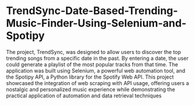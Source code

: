 # TrendSync-Date-Based-Trending-Music-Finder-Using-Selenium-and-Spotipy
The project, TrendSync, was designed to allow users to discover the top trending songs from a specific date in the past. By entering a date, the user could generate a playlist of the most popular tracks from that time. The application was built using Selenium, a powerful web automation tool, and the Spotipy API, a Python library for the Spotify Web API.
This project showcased the integration of web scraping with API usage, offering users a nostalgic and personalized music experience while demonstrating the practical application of automation and data retrieval techniques
